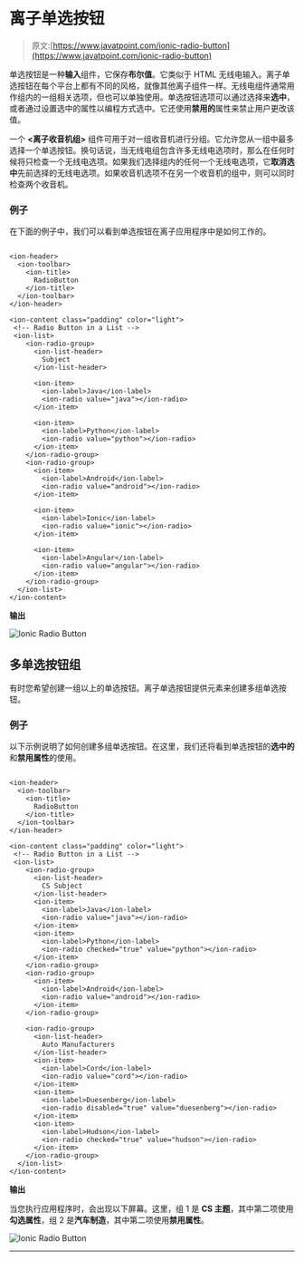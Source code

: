 # 离子单选按钮

> 原文:[https://www.javatpoint.com/ionic-radio-button](https://www.javatpoint.com/ionic-radio-button)

单选按钮是一种**输入**组件，它保存**布尔值**。它类似于 HTML 无线电输入。离子单选按钮在每个平台上都有不同的风格，就像其他离子组件一样。无线电组件通常用作组内的一组相关选项，但也可以单独使用。单选按钮选项可以通过选择来**选中**，或者通过设置选中的属性以编程方式选中。它还使用**禁用的**属性来禁止用户更改该值。

一个 **<离子收音机组>** 组件可用于对一组收音机进行分组。它允许您从一组中最多选择一个单选按钮。换句话说，当无线电组包含许多无线电选项时，那么在任何时候将只检查一个无线电选项。如果我们选择组内的任何一个无线电选项，它**取消选中**先前选择的无线电选项。如果收音机选项不在另一个收音机的组中，则可以同时检查两个收音机。

### 例子

在下面的例子中，我们可以看到单选按钮在离子应用程序中是如何工作的。

```

<ion-header>
  <ion-toolbar>
    <ion-title>
      RadioButton
    </ion-title>
  </ion-toolbar>
</ion-header>

<ion-content class="padding" color="light">
 <!-- Radio Button in a List -->
 <ion-list>
    <ion-radio-group>
      <ion-list-header>
        Subject
      </ion-list-header>

      <ion-item>
        <ion-label>Java</ion-label>
        <ion-radio value="java"></ion-radio>
      </ion-item>

      <ion-item>
        <ion-label>Python</ion-label>
        <ion-radio value="python"></ion-radio>
      </ion-item>
    </ion-radio-group>
    <ion-radio-group>
      <ion-item>
        <ion-label>Android</ion-label>
        <ion-radio value="android"></ion-radio>
      </ion-item>

      <ion-item>
        <ion-label>Ionic</ion-label>
        <ion-radio value="ionic"></ion-radio>
      </ion-item>

      <ion-item>
        <ion-label>Angular</ion-label>
        <ion-radio value="angular"></ion-radio>
      </ion-item>
    </ion-radio-group>
  </ion-list>
</ion-content>

```

**输出**

![Ionic Radio Button](../Images/07ac6af0814ac89ccc1456beda54ab33.png)

## 多单选按钮组

有时您希望创建一组以上的单选按钮。离子单选按钮提供<ion-radio-group>元素来创建多组单选按钮。</ion-radio-group>

### 例子

以下示例说明了如何创建多组单选按钮。在这里，我们还将看到单选按钮的**选中的**和**禁用属性**的使用。

```

<ion-header>
  <ion-toolbar>
    <ion-title>
      RadioButton
    </ion-title>
  </ion-toolbar>
</ion-header>

<ion-content class="padding" color="light">
 <!-- Radio Button in a List -->
 <ion-list>
    <ion-radio-group>
      <ion-list-header>
        CS Subject
      </ion-list-header>
      <ion-item>
        <ion-label>Java</ion-label>
        <ion-radio value="java"></ion-radio>
      </ion-item>
      <ion-item>
        <ion-label>Python</ion-label>
        <ion-radio checked="true" value="python"></ion-radio>
      </ion-item>
    </ion-radio-group>
    <ion-radio-group>
      <ion-item>
        <ion-label>Android</ion-label>
        <ion-radio value="android"></ion-radio>
      </ion-item>
    </ion-radio-group>

    <ion-radio-group>
      <ion-list-header>
        Auto Manufacturers
      </ion-list-header>
      <ion-item>
        <ion-label>Cord</ion-label>
        <ion-radio value="cord"></ion-radio>
      </ion-item>
      <ion-item>
        <ion-label>Duesenberg</ion-label>
        <ion-radio disabled="true" value="duesenberg"></ion-radio>
      </ion-item>
      <ion-item>
        <ion-label>Hudson</ion-label>
        <ion-radio checked="true" value="hudson"></ion-radio>
      </ion-item>
    </ion-radio-group>
  </ion-list>
</ion-content>

```

**输出**

当您执行应用程序时，会出现以下屏幕。这里，组 1 是 **CS 主题**，其中第二项使用**勾选属性**，组 2 是**汽车制造**，其中第二项使用**禁用属性**。

![Ionic Radio Button](../Images/11dcec1a132f26bd926665bd1f5479c7.png)

* * *